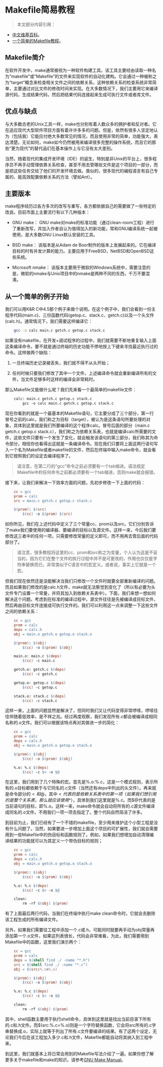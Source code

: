 # Makefile简易教程

> 本文部分内容引用：
+ [中文维基百科](https://zh.wikipedia.org/wiki/Make)。
+ [一个简单的Makefile教程](http://blog.163.com/weidao_xue/blog/static/2045410462012102222755897/)。

## Makefile简介

在软件开发中，make通常被视为一种软件构建工具。该工具主要经由读取一种名为“makefile”或“Makefile”的文件来实现软件的自动化建构。它会通过一种被称之为“target”概念来检查相关文件之间的依赖关系，这种依赖关系的检查系统非常简单，主要通过对比文件的修改时间来实现。在大多数情况下，我们主要用它来编译源代码，生成结果代码，然后把结果代码连接起来生成可执行文件或者库文件。 

## 优点与缺点

与大多数古老的Unix工具一样，make也分别有着人数众多的拥护者和反对者。它在适应现代大型软件项目方面有着许许多多的问题。但是，依然有很多人坚定地认为（包括我）它能应付绝大多数常见的情况，而且使用非常的简单，功能强大，表达清楚。无论如何，make如今仍然被用来编译很多完整的操作系统，而且它的那些“更为现代”的替代品们在基本操作上与它没有太大差别。

当然，随着现代的集成开发环境（IDE）的诞生，特别是非Unix的平台上，很多程序员不再手动管理依靠关系检查，甚至不用去管哪些文件是这个项目的一部分，而是把这些任务交给了他们的开发环境去做。类似的，很多现代的编程语言有自己专属的、能高效配置依赖关系的方法（譬如Ant）。

## 主要版本

make程序经历过各方多次的改写与重写，各方都依据自己的需要做了一些特定的改良。目前市面上主要流行有以下几种版本：

+ GNU make：
GNU make对make的标准功能（通过clean-room工程）进行了重新改写，并加入作者自认为值得加入的新功能，常和GNU编译系统一起被使用，是大多数GNU Linux默认安装的工具。

+ BSD make：
该版本是从Adam de Boor制作的版本上发展起来的。它在编译目标的时有并发计算的能力。主要应用于FreeBSD，NetBSD和OpenBSD这些系统。

+ Microsoft nmake：
该版本主要用于微软的Windows系统中，需要注意的是，微软的nmake与Unix项目中的nmake是两种不同的东西，千万不要混淆。

## 从一个简单的例子开始

我们可以用K&R C中4.5那个例子来做个说明。在这个例子中，我们会看到一份主程序代码(main.c)、三份函数代码(getop.c、stack.c、getch.c)以及一个头文件(calc.h)。通常情况下，我们需要这样编译它：

```bash
    gcc -o calc main.c getch.c getop.c stack.c 
```

如果没有makefile，在开发+调试程序的过程中，我们就需要不断地重复输入上面这条编译命令，要不就是通过终端的历史功能不停地按上下键来寻找最近执行过的命令。这样做两个缺陷：

1. 一旦终端历史记录被丢失，我们就不得不从头开始；

2. 任何时候只要我们修改了其中一个文件，上述编译命令就会重新编译所有的文件，当文件足够多时这样的编译会非常耗时。

那么Makefile又能做什么呢？我们先来看一个最简单的makefile文件：

```makefile
    calc: main.c getch.c getop.c stack.c
        gcc -o calc main.c getch.c getop.c stack.c 
```

现在你看到的就是一个最基本的Makefile语句，它主要分成了三个部分，第一行冒号之前的calc，我们称之为目标（target），被认为是这条语句所要处理的对象，具体到这里就是我们所要编译的这个程序calc。冒号后面的部分（main.c getch.c getop.c stack.c），我们称之为依赖关系表，也就是编译calc所需要的文件，这些文件只要有一个发生了变化，就会触发该语句的第三部分，我们称其为命令部分，相信你也看得出这就是一条编译命令。现在我们只要将上面这两行语句写入一个名为Makefile或者makefile的文件，然后在终端中输入make命令，就会看到它按照我们的设定去编译程序了。

> 请注意，在第二行的“gcc”命令之前必须要有一个tab缩进。语法规定Makefile中的任何命令之前都必须要有一个tab缩进，否则make就会报错。

接下来，让我们来解决一下效率方面的问题，先初步修改一下上面的代码：

```makefile
    cc = gcc
    prom = calc
    src = main.c getch.c getop.c stack.c

    $(prom): $(src)
        $(cc) -o $(prom) $(src)
```

如你所见，我们在上述代码中定义了三个常量cc、prom以及src。它们分别告诉了make我们要使用的编译器、要编译的目标以及源文件。这样一来，今后我们要修改这三者中的任何一项，只需要修改常量的定义即可，而不用再去管后面的代码部分了。

> 请注意，很多教程将这里的cc、prom和src称之为变量，个人认为这是不妥当的，因为它们在整个文件的执行过程中并不是可更改的，作用也仅仅是字符串替换而已，非常类似于C语言中的宏定义。或者说，事实上它就是一个宏。

但我们现在依然还是没能解决当我们只修改一个文件时就要全部重新编译的问题。而且如果我们修改的是calc.h文件，make就无法察觉到变化了（所以有必要为头文件专门设置一个常量，并将其加入到依赖关系表中）。下面，我们来想一想如何解决这个问题。考虑到在标准的编译过程中，源文件往往是先被编译成目标文件，然后再由目标文件连接成可执行文件的。我们可以利用这一点来调整一下这些文件之间的依赖关系：

```makefile
    cc = gcc
    prom = calc
    deps = calc.h
    obj = main.o getch.o getop.o stack.o

    $(prom): $(obj)
        $(cc) -o $(prom) $(obj)

    main.o: main.c $(deps)
        $(cc) -c main.c

    getch.o: getch.c $(deps)
        $(cc) -c getch.c

    getop.o: getop.c $(deps)
        $(cc) -c getop.c

    stack.o: stack.c $(deps)
        $(cc) -c stack.c
```

这样一来，上面的问题显然是解决了，但同时我们又让代码变得非常啰嗦，啰嗦往往伴随着低效率，是不祥之兆。经过再度观察，我们发现所有.c都会被编译成相同名称的.o文件。我们可以根据该特点再对其做进一步的简化：

```makefile
    cc = gcc
    prom = calc
    deps = calc.h
    obj = main.o getch.o getop.o stack.o

    $(prom): $(obj)
        $(cc) -o $(prom) $(obj)

    %.o: %.c $(deps)
        $(cc) -c $< -o $@
```

在这里，我们用到了几个特殊的宏。首先是%.o:%.c，这是一个模式规则，表示所有的.o目标都依赖于与它同名的.c文件（当然还有deps中列出的头文件）。再来就是命令部分的$<和$@，其中$<代表的是依赖关系表中的第一项（如果我们想引用的是整个关系表，那么就应该使用$^），具体到我们这里就是%.c。而$@代表的是当前语句的目标，即%.o。这样一来，make命令就会自动将所有的.c源文件编译成同名的.o文件。不用我们一项一项去指定了。整个代码自然简洁了许多。

到目前为止，我们已经有了一个不错的makefile，至少用来维护这个小型工程是没有什么问题了。当然，如果要进一步增加上面这个项目的可扩展性，我们就会需要用到一些Makefile中的伪目标和函数规则了。例如，如果我们想增加自动清理编译结果的功能就可以为其定义一个带伪目标的规则；

```makefile
    cc = gcc
    prom = calc
    deps = calc.h
    obj = main.o getch.o getop.o stack.o

    $(prom): $(obj)
        $(cc) -o $(prom) $(obj)

    %.o: %.c $(deps)
        $(cc) -c $< -o $@

    clean:
        rm -rf $(obj) $(prom)
```

有了上面最后两行代码，当我们在终端中执行make clean命令时，它就会去删除该工程生成的所有编译文件。

另外，如果我们需要往工程中添加一个.c或.h，可能同时就要再手动为obj常量再添加第一个.o文件，如果这列表很长，代码会非常难看，为此，我们需要用到Makefile中的函数，这里我们演示两个：

```makefile
    cc = gcc
    prom = calc
    deps = $(shell find ./ -name "*.h")
    src = $(shell find ./ -name "*.c")
    obj = $(src:%.c=%.o) 

    $(prom): $(obj)
        $(cc) -o $(prom) $(obj)

    %.o: %.c $(deps)
        $(cc) -c $< -o $@

    clean:
        rm -rf $(obj) $(prom)
```

其中，shell函数主要用于执行shell命令，具体到这里就是找出当前目录下所有的.c和.h文件。而$(src:%.c=%.o)则是一个字符替换函数，它会将src所有的.c字串替换成.o，实际上就等于列出了所有.c文件要编译的结果。有了这两个设定，无论我们今后在该工程加入多少.c和.h文件，Makefile都能自动将其纳入到工程中来。

到这里，我们就基本上将日常会用到的Makefile写法介绍了一遍。如果你想了解更多关于makefile和make的知识，请参考[GNU Make Manual](http://www.cs.utexas.edu/~cannata/cs345/GNU%20Make%20Manual.pdf)。
